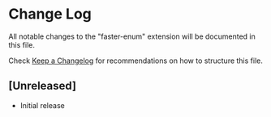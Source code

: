 # Change Log

All notable changes to the "faster-enum" extension will be documented in this file.

Check [Keep a Changelog](http://keepachangelog.com/) for recommendations on how to structure this file.

## [Unreleased]

- Initial release
